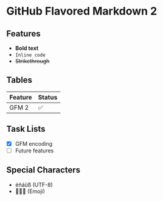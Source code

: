 # GitHub Flavored Markdown 2

## Features
- **Bold text**
- `Inline code`
- ~~Strikethrough~~

## Tables
| Feature | Status |
|---------|--------|
| GFM 2 | ✅ |

## Task Lists
- [x] GFM encoding
- [ ] Future features

## Special Characters
- éñáüß (UTF-8)
- 🚀🎉🌟 (Emoji)
